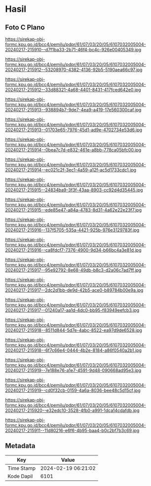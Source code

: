 # Hasil

## Foto C Plano

https://sirekap-obj-formc.kpu.go.id/bcc4/pemilu/pdpr/61/07/03/20/05/6107032005004-20240217-215910--d7f1ba33-2b71-46f4-bc4c-926e00405349.jpg

https://sirekap-obj-formc.kpu.go.id/bcc4/pemilu/pdpr/61/07/03/20/05/6107032005004-20240217-215912--53208970-4382-4136-92b5-5190aea66c97.jpg

https://sirekap-obj-formc.kpu.go.id/bcc4/pemilu/pdpr/61/07/03/20/05/6107032005004-20240217-215912--33d88321-4a68-4401-8431-417fced642e0.jpg

https://sirekap-obj-formc.kpu.go.id/bcc4/pemilu/pdpr/61/07/03/20/05/6107032005004-20240217-215913--938894b7-9de7-4ea9-a419-17e560300caf.jpg

https://sirekap-obj-formc.kpu.go.id/bcc4/pemilu/pdpr/61/07/03/20/05/6107032005004-20240217-215913--01703e65-7976-45d1-ad9e-4702734e53d6.jpg

https://sirekap-obj-formc.kpu.go.id/bcc4/pemilu/pdpr/61/07/03/20/05/6107032005004-20240217-215914--0bea7c7d-e832-461e-a8bb-778ca05bfc00.jpg

https://sirekap-obj-formc.kpu.go.id/bcc4/pemilu/pdpr/61/07/03/20/05/6107032005004-20240217-215914--ec021c2f-3ec1-4a59-a12f-ac5d1733cdc1.jpg

https://sirekap-obj-formc.kpu.go.id/bcc4/pemilu/pdpr/61/07/03/20/05/6107032005004-20240217-215915--24834ba9-3f3f-43aa-8903-cc92d4d35445.jpg

https://sirekap-obj-formc.kpu.go.id/bcc4/pemilu/pdpr/61/07/03/20/05/6107032005004-20240217-215915--ede85e47-a84a-4783-8d31-4a62e22e23f7.jpg

https://sirekap-obj-formc.kpu.go.id/bcc4/pemilu/pdpr/61/07/03/20/05/6107032005004-20240217-215916--137f5705-535a-4421-925b-976e3129783f.jpg

https://sirekap-obj-formc.kpu.go.id/bcc4/pemilu/pdpr/61/07/03/20/05/6107032005004-20240217-215916--ca8fdcf7-7376-4900-9d34-b66bc4a3e81d.jpg

https://sirekap-obj-formc.kpu.go.id/bcc4/pemilu/pdpr/61/07/03/20/05/6107032005004-20240217-215917--95e92792-8e68-49db-b8c3-d2a06c7ad7ff.jpg

https://sirekap-obj-formc.kpu.go.id/bcc4/pemilu/pdpr/61/07/03/20/05/6107032005004-20240217-215917--2dc2d1bb-de9d-42b5-ace0-b89784b00e9a.jpg

https://sirekap-obj-formc.kpu.go.id/bcc4/pemilu/pdpr/61/07/03/20/05/6107032005004-20240217-215917--01240a17-aa1d-4dc0-bb95-f83949eefcb3.jpg

https://sirekap-obj-formc.kpu.go.id/bcc4/pemilu/pdpr/61/07/03/20/05/6107032005004-20240217-215918--8511d844-5d7e-4abc-8522-ea97d9de6528.jpg

https://sirekap-obj-formc.kpu.go.id/bcc4/pemilu/pdpr/61/07/03/20/05/6107032005004-20240217-215918--6f7c66e4-0444-4b2e-8184-a86f0540a2b1.jpg

https://sirekap-obj-formc.kpu.go.id/bcc4/pemilu/pdpr/61/07/03/20/05/6107032005004-20240217-215919--7e188e76-a1e7-4591-9d48-090668ad95e3.jpg

https://sirekap-obj-formc.kpu.go.id/bcc4/pemilu/pdpr/61/07/03/20/05/6107032005004-20240217-215919--cd0f32cb-0159-4a6a-8036-bee48c5d15cf.jpg

https://sirekap-obj-formc.kpu.go.id/bcc4/pemilu/pdpr/61/07/03/20/05/6107032005004-20240217-215920--e32edc10-3528-4fb0-a991-1dca14cdafdb.jpg

https://sirekap-obj-formc.kpu.go.id/bcc4/pemilu/pdpr/61/07/03/20/05/6107032005004-20240217-215911--11d80216-e6f6-4b95-baa4-b0c2bf7b3c69.jpg


## Metadata

| Key        | Value               |
| ---------- | ------------------- |
| Time Stamp | 2024-02-19 06:21:02 |
| Kode Dapil | 6101                |



